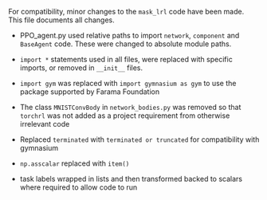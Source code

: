 For compatibility, minor changes to the `mask_lrl` code have been made. This file documents all changes.

* PPO_agent.py used relative paths to import `network`, `component` and `BaseAgent` code. These were changed to absolute module paths.

* `import *` statements used in all files, were replaced with specific imports, or removed in `__init__` files.

* `import gym` was replaced with `import gymnasium as gym` to use the package supported by Farama Foundation

* The class `MNISTConvBody` in `network_bodies.py` was removed so that `torchrl` was not added as a project requirement from otherwise irrelevant code

* Replaced `terminated` with `terminated or truncated` for compatibility with gymnasium

* `np.asscalar` replaced with `item()`

* task labels wrapped in lists and then transformed backed to scalars where required to allow code to run
